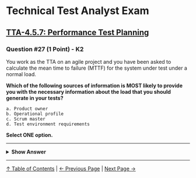 # Technical Test Analyst Exam

## [TTA-4.5.7: Performance Test Planning](../../4-quality-characteristics-for-technical-testing/4.5-performance-testing.md#457-performance-test-planning)

### Question #27 (1 Point) - K2

You work as the TTA on an agile project and you have been asked to calculate the mean time to failure (MTTF) for the system under test under a normal load.

**Which of the following sources of information is MOST likely to provide you with the necessary information about the load that you should generate in your tests?**

    a. Product owner
    b. Operational profile
    c. Scrum master
    d. Test environment requirements

**Select ONE option.**

---

<details>
<summary><strong>Show Answer</strong></summary>

#### Correct Answer: b

    a. Is not correct. The Product owner may have provided input on what the load is expected to be, but they are unlikely to know the expected load in sufficient detail
    b. Is correct. The operational profile should define how the system is expected to be used in normal conditions
    c. Is not correct. The Scrum Master may not be a subject matter expert on reliability and is unlikely to know the expected load in sufficient detail
    d. Is not correct. Although the test environment requirements will include the ability to generate loads based on the operational profile, they will not define those loads

</details>

---

[↑ Table of Contents](../../README.md#table-of-contents) | [← Previous Page](question-26.md) | [Next Page →](question-28.md)
